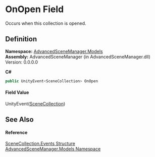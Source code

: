 # OnOpen Field


Occurs when this collection is opened.



## Definition
**Namespace:** <a href="N_AdvancedSceneManager_Models.md">AdvancedSceneManager.Models</a>  
**Assembly:** AdvancedSceneManager (in AdvancedSceneManager.dll) Version: 0.0.0.0

**C#**
``` C#
public UnityEvent<SceneCollection> OnOpen
```



#### Field Value
UnityEvent(<a href="T_AdvancedSceneManager_Models_SceneCollection.md">SceneCollection</a>)

## See Also


#### Reference
<a href="T_AdvancedSceneManager_Models_SceneCollection_Events.md">SceneCollection.Events Structure</a>  
<a href="N_AdvancedSceneManager_Models.md">AdvancedSceneManager.Models Namespace</a>  
